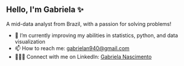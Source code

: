 ## Hello, I'm Gabriela ✨
A mid-data analyst from Brazil, with a passion for solving problems!

- 🌱 I’m currently improving my abilities in statistics, python, and data visualization   
- 📫 How to reach me: gabrielan940@gmail.com 
- 👩🏾‍💼 Connect with me on LinkedIn: [Gabriela Nascimento](linkedin.com/in/gabriela-nascimento/)

